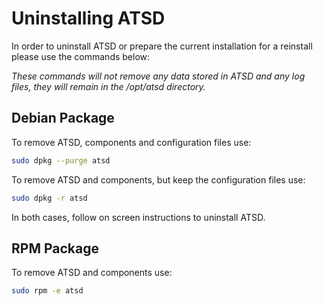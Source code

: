 # Uninstalling ATSD


In order to uninstall ATSD or prepare the current installation for a
reinstall please use the commands below:

*These commands will not remove any data stored in ATSD and any log
files, they will remain in the /opt/atsd directory.*

## Debian Package

To remove ATSD, components and configuration files use:

```sh
sudo dpkg --purge atsd
```

To remove ATSD and components, but keep the configuration files use:

```sh
sudo dpkg -r atsd
```

In both cases, follow on screen instructions to uninstall ATSD.

## RPM Package

To remove ATSD and components use:

```sh
sudo rpm -e atsd
```
